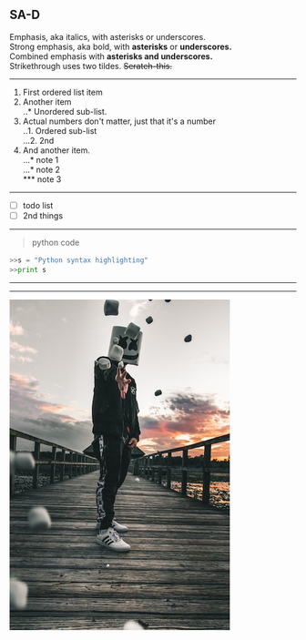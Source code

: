 ## SA-D

Emphasis, aka italics, with asterisks or underscores.  
Strong emphasis, aka bold, with **asterisks** or **underscores.**  
Combined emphasis with **asterisks and underscores.**  
Strikethrough uses two tildes. ~~Serateh-this.~~  

---

1. First ordered list item  
2. Another item  
  ‥* Unordered sub-list.  
3. Actual numbers don't matter, just that it's a number  
  ‥1. Ordered sub-list  
  …2. 2nd  
4. And another item.  
  …*  note 1  
  …*  note 2  
  *** note 3  

---

- [ ] todo list  
- [ ] 2nd things  

---

>python code
```python  
>>s = "Python syntax highlighting"  
>>print s  
```
---

---




![nkust](nkust.png "高科大")
